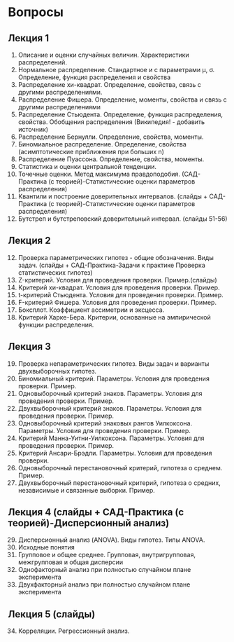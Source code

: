 # Вопросы

## Лекция 1
1. Описание и оценки случайных величин. Характеристики распределений.
2. Нормальное распределение. Стандартное и с параметрами μ, σ. Определение, функция распределения и свойства
3. Распределение хи-квадрат. Определение, свойства, связь с другими распределениями.
4. Распределение Фишера. Определение, моменты, свойства и связь с другими распределениями
5. Распределение Стьюдента. Определение, функция распределения, свойства. Обобщения распределения (Википедия! - добавить источник)
6. Распределение Бернулли. Определение, свойства, моменты.
7. Биномиальное распределение. Определение, свойства (асимптотические приближения при больших n)
8. Распределение Пуассона. Определение, свойства, моменты.
9. Статистика и оценки центральной тенденции.
10. Точечные оценки. Метод максимума правдоподобия. (САД-Практика (с теорией)-Статистические оценки параметров распределения)
11. Квантили и построение доверительных интервалов. (слайды + САД-Практика (с теорией)-Статистические оценки параметров распределения)
12. Бутстреп и бутстреповский доверительный интервал. (слайды 51-56)

## Лекция 2
12. Проверка параметрических гипотез - общие обозначения. Виды задач. (слайды + САД-Практика-Задачи к практике Проверка статистических гипотез)
13. Z-критерий. Условия для проведения проверки. Пример.(слайды)
14. Критерий хи-квадрат. Условия для проведения проверки. Пример.
15. t-критерий Стьюдента. Условия для проведения проверки. Пример.
16. F-критерий Фишера. Условия для проведения проверки. Пример.
17. Боксплот. Коэффициент ассиметрии и эксцесса. 
18. Критерий Харке-Бера. Критерии, основанные на эмпирической функции распределения.

## Лекция 3
19. Проверка непараметрических гипотез. Виды задач и варианты двухвыборочных гипотез.
20. Биномиальный критерий. Параметры. Условия для проведения проверки. Пример.
21. Одновыборочный критерий знаков. Параметры. Условия для проведения проверки. Пример.
22. Двухвыборочный критерий знаков. Параметры. Условия для проведения проверки. Пример.
23. Одновыборочный критерий знаковых рангов Уилкоксона. Параметры. Условия для проведения проверки. Пример.
24. Критерий Манна-Уитни-Уилкоксона. Параметры. Условия для проведения проверки. Пример.
25. Критерий Ансари-Брэдли. Параметры. Условия для проведения проверки. 
26. Одновыборочный перестановочный критерий, гипотеза о среднем. Пример.
28. Двухвыборочный перестановочный критерий, гипотеза о средних, независимые и связанные выборки. Пример.

## Лекция 4 (слайды + САД-Практика (с теорией)-Дисперсионный анализ)
29. Дисперсионный анализ (ANOVA). Виды гипотез. Типы ANOVA. 
30. Исходные понятия
31. Групповое и общее среднее. Групповая, внутригрупповая,
межгрупповая и общая дисперсии
32. Однофакторный анализ при полностью случайном плане эксперимента
33. Двухфакторный анализ при полностью случайном плане эксперимента

## Лекция 5 (слайды)
34. Корреляции. Регрессионный анализ.